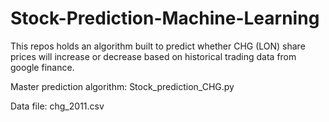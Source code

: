 # Stock-Prediction-Machine-Learning
This repos holds an algorithm built to predict whether CHG (LON) share prices will increase or decrease based on historical trading data from google finance.  

Master prediction algorithm:
Stock_prediction_CHG.py

Data file:
chg_2011.csv
